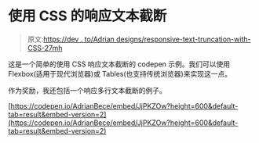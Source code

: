 # 使用 CSS 的响应文本截断

> 原文:[https://dev . to/Adrian designs/responsive-text-truncation-with-CSS-27mh](https://dev.to/adrianbdesigns/responsive-text-truncation-with-css-27mh)

这是一个简单的使用 CSS 响应文本截断的 codepen 示例。我们可以使用 Flexbox(适用于现代浏览器)或 Tables(也支持传统浏览器)来实现这一点。

作为奖励，我还包括一个响应多行文本截断的例子。

[https://codepen.io/AdrianBece/embed/JjPKZOw?height=600&default-tab=result&embed-version=2](https://codepen.io/AdrianBece/embed/JjPKZOw?height=600&default-tab=result&embed-version=2)